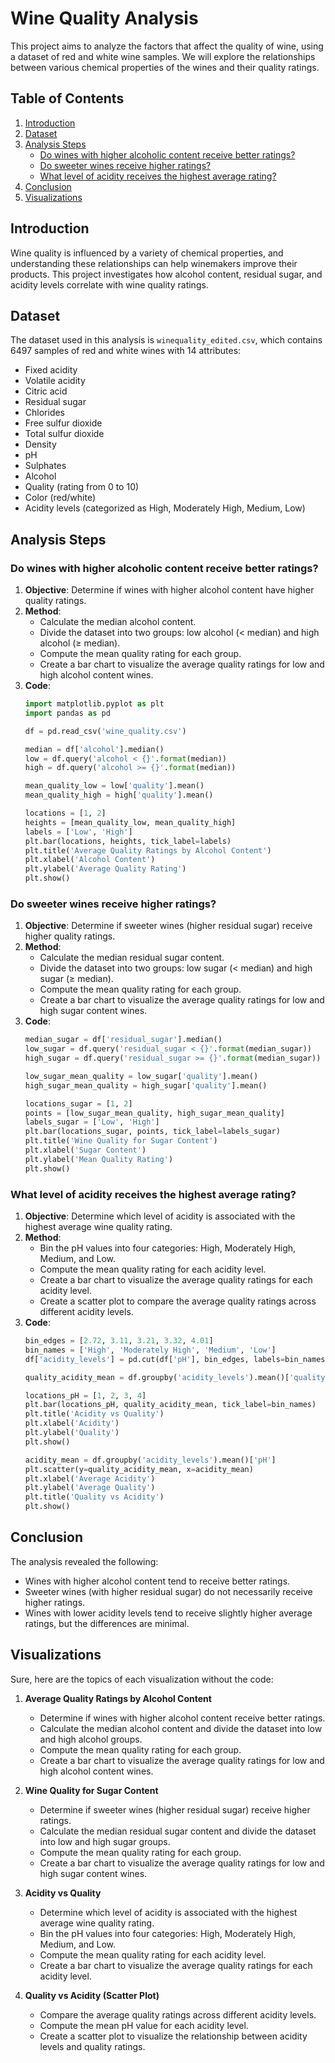 
# Wine Quality Analysis

This project aims to analyze the factors that affect the quality of wine, using a dataset of red and white wine samples. We will explore the relationships between various chemical properties of the wines and their quality ratings.

## Table of Contents
1. [Introduction](#introduction)
2. [Dataset](#dataset)
3. [Analysis Steps](#analysis-steps)
    - [Do wines with higher alcoholic content receive better ratings?](#do-wines-with-higher-alcoholic-content-receive-better-ratings)
    - [Do sweeter wines receive higher ratings?](#do-sweeter-wines-receive-higher-ratings)
    - [What level of acidity receives the highest average rating?](#what-level-of-acidity-receives-the-highest-average-rating)
4. [Conclusion](#conclusion)
5. [Visualizations](#visualizations)

## Introduction
Wine quality is influenced by a variety of chemical properties, and understanding these relationships can help winemakers improve their products. This project investigates how alcohol content, residual sugar, and acidity levels correlate with wine quality ratings.

## Dataset
The dataset used in this analysis is `winequality_edited.csv`, which contains 6497 samples of red and white wines with 14 attributes:
- Fixed acidity
- Volatile acidity
- Citric acid
- Residual sugar
- Chlorides
- Free sulfur dioxide
- Total sulfur dioxide
- Density
- pH
- Sulphates
- Alcohol
- Quality (rating from 0 to 10)
- Color (red/white)
- Acidity levels (categorized as High, Moderately High, Medium, Low)

## Analysis Steps

### Do wines with higher alcoholic content receive better ratings?
1. **Objective**: Determine if wines with higher alcohol content have higher quality ratings.
2. **Method**: 
   - Calculate the median alcohol content.
   - Divide the dataset into two groups: low alcohol (< median) and high alcohol (≥ median).
   - Compute the mean quality rating for each group.
   - Create a bar chart to visualize the average quality ratings for low and high alcohol content wines.
3. **Code**:
    ```python
    import matplotlib.pyplot as plt
    import pandas as pd

    df = pd.read_csv('wine_quality.csv')

    median = df['alcohol'].median()
    low = df.query('alcohol < {}'.format(median))
    high = df.query('alcohol >= {}'.format(median))

    mean_quality_low = low['quality'].mean()
    mean_quality_high = high['quality'].mean()

    locations = [1, 2]
    heights = [mean_quality_low, mean_quality_high]
    labels = ['Low', 'High']
    plt.bar(locations, heights, tick_label=labels)
    plt.title('Average Quality Ratings by Alcohol Content')
    plt.xlabel('Alcohol Content')
    plt.ylabel('Average Quality Rating')
    plt.show()
    ```

### Do sweeter wines receive higher ratings?
1. **Objective**: Determine if sweeter wines (higher residual sugar) receive higher quality ratings.
2. **Method**: 
   - Calculate the median residual sugar content.
   - Divide the dataset into two groups: low sugar (< median) and high sugar (≥ median).
   - Compute the mean quality rating for each group.
   - Create a bar chart to visualize the average quality ratings for low and high sugar content wines.
3. **Code**:
    ```python
    median_sugar = df['residual_sugar'].median()
    low_sugar = df.query('residual_sugar < {}'.format(median_sugar))
    high_sugar = df.query('residual_sugar >= {}'.format(median_sugar))

    low_sugar_mean_quality = low_sugar['quality'].mean()
    high_sugar_mean_quality = high_sugar['quality'].mean()

    locations_sugar = [1, 2]
    points = [low_sugar_mean_quality, high_sugar_mean_quality]
    labels_sugar = ['Low', 'High']
    plt.bar(locations_sugar, points, tick_label=labels_sugar)
    plt.title('Wine Quality for Sugar Content')
    plt.xlabel('Sugar Content')
    plt.ylabel('Mean Quality Rating')
    plt.show()
    ```

### What level of acidity receives the highest average rating?
1. **Objective**: Determine which level of acidity is associated with the highest average wine quality rating.
2. **Method**: 
   - Bin the pH values into four categories: High, Moderately High, Medium, and Low.
   - Compute the mean quality rating for each acidity level.
   - Create a bar chart to visualize the average quality ratings for each acidity level.
   - Create a scatter plot to compare the average quality ratings across different acidity levels.
3. **Code**:
    ```python
    bin_edges = [2.72, 3.11, 3.21, 3.32, 4.01]
    bin_names = ['High', 'Moderately High', 'Medium', 'Low']
    df['acidity_levels'] = pd.cut(df['pH'], bin_edges, labels=bin_names)

    quality_acidity_mean = df.groupby('acidity_levels').mean()['quality']

    locations_pH = [1, 2, 3, 4]
    plt.bar(locations_pH, quality_acidity_mean, tick_label=bin_names)
    plt.title('Acidity vs Quality')
    plt.xlabel('Acidity')
    plt.ylabel('Quality')
    plt.show()

    acidity_mean = df.groupby('acidity_levels').mean()['pH']
    plt.scatter(y=quality_acidity_mean, x=acidity_mean)
    plt.xlabel('Average Acidity')
    plt.ylabel('Average Quality')
    plt.title('Quality vs Acidity')
    plt.show()
    ```

## Conclusion
The analysis revealed the following:
- Wines with higher alcohol content tend to receive better ratings.
- Sweeter wines (with higher residual sugar) do not necessarily receive higher ratings.
- Wines with lower acidity levels tend to receive slightly higher average ratings, but the differences are minimal.

## Visualizations
Sure, here are the topics of each visualization without the code:

1. **Average Quality Ratings by Alcohol Content**
   - Determine if wines with higher alcohol content receive better ratings.
   - Calculate the median alcohol content and divide the dataset into low and high alcohol groups.
   - Compute the mean quality rating for each group.
   - Create a bar chart to visualize the average quality ratings for low and high alcohol content wines.

2. **Wine Quality for Sugar Content**
   - Determine if sweeter wines (higher residual sugar) receive higher ratings.
   - Calculate the median residual sugar content and divide the dataset into low and high sugar groups.
   - Compute the mean quality rating for each group.
   - Create a bar chart to visualize the average quality ratings for low and high sugar content wines.

3. **Acidity vs Quality**
   - Determine which level of acidity is associated with the highest average wine quality rating.
   - Bin the pH values into four categories: High, Moderately High, Medium, and Low.
   - Compute the mean quality rating for each acidity level.
   - Create a bar chart to visualize the average quality ratings for each acidity level.

4. **Quality vs Acidity (Scatter Plot)**
   - Compare the average quality ratings across different acidity levels.
   - Compute the mean pH value for each acidity level.
   - Create a scatter plot to visualize the relationship between acidity levels and quality ratings.
